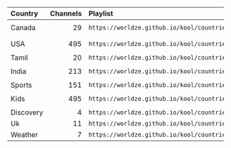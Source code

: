 <table>
	<thead>
		<tr><th align="left">Country</th><th align="right">Channels</th><th align="left">Playlist</th><th align="left">EPG</th></tr>
	</thead>
	<tbody>
		<tr><td align="left">Canada</td><td align="right">29</td><td align="left" nowrap><code>https://worldze.github.io/kool/countries/ca.m3u</code></td><td align="left"><code>http://epg.streamstv.me/epg/guide-canada.xml.gz</code></td></tr>
		<tr><td align="left">USA</td><td align="right">495</td><td align="left" nowrap><code>https://worldze.github.io/kool/countries/us.m3u</code></td><td align="left"><code>http://epg.streamstv.me/epg/guide-usa.xml.gz</code></td></tr>
		<tr><td align="left">Tamil</td><td align="right">20</td><td align="left" nowrap><code>https://worldze.github.io/kool/countries/s_in.m3u</code></td><td align="left"></td></tr>
		<tr><td align="left">India</td><td align="right">213</td><td align="left" nowrap><code>https://worldze.github.io/kool/countries/in.m3u</code></td><td align="left"><code>http://epg.streamstv.me/epg/guide-india.xml.gz</code></td></tr>
		<tr><td align="left">Sports</td><td align="right">151</td><td align="left" nowrap><code>https://worldze.github.io/kool/countries/sp.m3u</code></td><td align="left"></td></tr>
		<tr><td align="left">Kids</td><td align="right">495</td><td align="left" nowrap><code>https://worldze.github.io/kool/countries/kid.m3u</code></td><td align="left"><code>http://epg.streamstv.me/epg/guide-usa.xml.gz</code></td></tr>
		<tr><td align="left">Discovery</td><td align="right">4</td><td align="left" nowrap><code>https://worldze.github.io/kool/countries/dis.m3u</code></td><td align="left"></td></tr>
		<tr><td align="left">Uk</td><td align="right">11</td><td align="left" nowrap><code>https://worldze.github.io/kool/countries/uk.m3u</code></td><td align="left"></td></tr>
		<tr><td align="left">Weather</td><td align="right">7</td><td align="left" nowrap><code>https://worldze.github.io/kool/countries/wea.m3u</code></td><td align="left"></td></tr>
	</tbody>
</table>